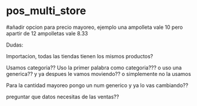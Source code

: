 # pos_multi_store

#añadir opcion para precio mayoreo, ejemplo
una ampolleta vale 10 pero apartir de 12 ampolletas vale 8.33

Dudas:

Importacion, todas las tiendas tienen los mismos productos?

Usamos categoria??
Uso la primer palabra como categoria??? o uso una generica?? y ya despues le vamos moviendo?? o simplemente no la usamos

Para la cantidad mayoreo pongo un num generico y ya lo vas cambiando??

preguntar que datos necesitas de las ventas??